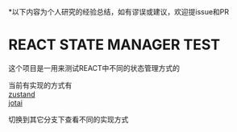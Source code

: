 *以下内容为个人研究的经验总结，如有谬误或建议，欢迎提issue和PR
# REACT STATE MANAGER TEST

这个项目是一用来测试REACT中不同的状态管理方式的  

当前有实现的方式有  
[zustand](https://github.com/pmndrs/zustand/)  
[jotai](https://jotai.org/)    

切换到其它分支下查看不同的实现方式  


